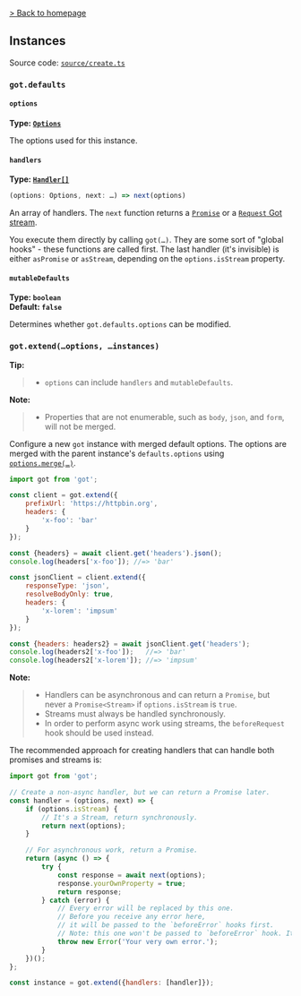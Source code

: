 [> Back to homepage](../readme.md#documentation)

## Instances

Source code: [`source/create.ts`](../source/create.ts)

### `got.defaults`

#### `options`

**Type: [`Options`](2-options.md)**

The options used for this instance.

#### `handlers`

**Type: [`Handler[]`](typescript.md#handler)**

```ts
(options: Options, next: …) => next(options)
```

An array of handlers. The `next` function returns a [`Promise`](1-promise.md) or a [`Request` Got stream](3-streams.md).

You execute them directly by calling `got(…)`. They are some sort of "global hooks" - these functions are called first. The last handler (it's invisible) is either `asPromise` or `asStream`, depending on the `options.isStream` property.

#### `mutableDefaults`

**Type: `boolean`**\
**Default: `false`**

Determines whether `got.defaults.options` can be modified.

### `got.extend(…options, …instances)`

**Tip:**
> - `options` can include `handlers` and `mutableDefaults`.

**Note:**
> - Properties that are not enumerable, such as `body`, `json`, and `form`, will not be merged.

Configure a new `got` instance with merged default options. The options are merged with the parent instance's `defaults.options` using [`options.merge(…)`](2-options.md#merge).

```js
import got from 'got';

const client = got.extend({
	prefixUrl: 'https://httpbin.org',
	headers: {
		'x-foo': 'bar'
	}
});

const {headers} = await client.get('headers').json();
console.log(headers['x-foo']); //=> 'bar'

const jsonClient = client.extend({
	responseType: 'json',
	resolveBodyOnly: true,
	headers: {
		'x-lorem': 'impsum'
	}
});

const {headers: headers2} = await jsonClient.get('headers');
console.log(headers2['x-foo']);   //=> 'bar'
console.log(headers2['x-lorem']); //=> 'impsum'
```

**Note:**
> - Handlers can be asynchronous and can return a `Promise`, but never a `Promise<Stream>` if `options.isStream` is `true`.
> - Streams must always be handled synchronously.
> - In order to perform async work using streams, the `beforeRequest` hook should be used instead.

The recommended approach for creating handlers that can handle both promises and streams is:

```js
import got from 'got';

// Create a non-async handler, but we can return a Promise later.
const handler = (options, next) => {
	if (options.isStream) {
		// It's a Stream, return synchronously.
		return next(options);
	}

	// For asynchronous work, return a Promise.
	return (async () => {
		try {
			const response = await next(options);
			response.yourOwnProperty = true;
			return response;
		} catch (error) {
			// Every error will be replaced by this one.
			// Before you receive any error here,
			// it will be passed to the `beforeError` hooks first.
			// Note: this one won't be passed to `beforeError` hook. It's final.
			throw new Error('Your very own error.');
		}
	})();
};

const instance = got.extend({handlers: [handler]});
```
